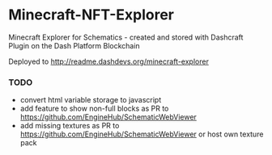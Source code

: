# Minecraft-NFT-Explorer
Minecraft Explorer for Schematics - created and stored with Dashcraft Plugin on the Dash Platform Blockchain

Deployed to http://readme.dashdevs.org/minecraft-explorer

### TODO
- convert html variable storage to javascript
- add feature to show non-full blocks as PR to https://github.com/EngineHub/SchematicWebViewer
- add missing textures as PR to https://github.com/EngineHub/SchematicWebViewer or host own texture pack
